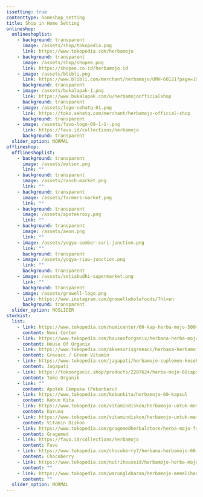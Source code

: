 ```yaml
---
issetting: true
contenttype: homeshop_setting
title: Shop in Home Setting
onlineshop:
  onlineshoplist:
    - background: transparent
      image: /assets/shop/tokopedia.png
      link: https://www.tokopedia.com/herbamojo
    - background: transparent
      image: /assets/shop/shopee.png
      link: https://shopee.co.id/herbamojo.id
    - image: /assets/blibli.png
      link: https://www.blibli.com/merchant/herbamojo/UMH-60121?page=1&start=0&pickupPointCode=&cnc=&multiCategory=true&excludeProductList=true&sort=7
      background: transparent
    - image: /assets/bukalapak-1.png
      link: https://www.bukalapak.com/u/herbamojoofficialshop
      background: transparent
    - image: /assets/logo-sehatq-01.png
      link: https://toko.sehatq.com/merchant/herbamojo-official-shop
      background: transparent
    - image: /assets/favo-logo-09-1-1-.png
      link: https://favo.id/collections/herbamojo
      background: transparent
  slider_option: NORMAL
offlineshop:
  offlineshoplist:
    - background: transparent
      image: /assets/watson.png
      link: ""
    - background: transparent
      image: /assets/ranch-market.png
      link: ""
    - background: transparent
      image: /assets/farmers-market.png
      link: ""
    - background: transparent
      image: /assets/apotekroxy.png
      link: ""
    - background: transparent
      image: /assets/aeon.png
      link: ""
    - image: /assets/yogya-sumber-sari-junction.png
      link: ""
      background: transparent
    - image: /assets/yogya-riau-junction.png
      link: ""
      background: transparent
    - image: /assets/setiabudhi-supermarket.png
      link: ""
      background: transparent
    - image: /assets/growell-logo.png
      link: https://www.instagram.com/growellwholefoods/?hl=en
      background: transparent
  slider_option: NOSLIDER
stockist:
  list:
    - link: https://www.tokopedia.com/numicenter/60-kap-herba-mojo-500mg-herbana-relief-sari-brnhrb015-herbana
      content: Numi Center
    - link: https://www.tokopedia.com/houseoforganix/herbana-herba-mojo-7-60-kapsul
      content: House Of Organix
    - link: https://www.tokopedia.com/aksesorisgreeacc/herbana-herbamojo-60-kapsul-obat-stamina-pria-alami-herba-mojo
      content: Greeacc / Green Vitamin
    - link: https://www.tokopedia.com/jagapati/herbamojo-suplemen-kesehatan-pria-peningkat-stamina-alami-herbal
      content: Jagapati
    - link: https://tokoorganic.shop/products/2287624/herba-mojo-60capsule-__-herbana
      content: Toko Organik
    - link: ""
      content: Apotek Cempaka (Pekanbaru)
    - link: https://www.tokopedia.com/kebunkita/herbamojo-60-kapsul
      content: Kebun Kita
    - link: https://www.tokopedia.com/vitamindiskon/herbamojo-untuk-membantu-memelihara-stamina-pria-60-caps
      content: Karuna
    - link: https://www.tokopedia.com/vitamindiskon/herbamojo-untuk-membantu-memelihara-stamina-pria-60-caps
      content: Vitamin Diskon
    - link: https://www.tokopedia.com/gragemedherbalstore/herba-mojo-free-gift-bag-meningkatkan-kadar-testosteron-stamina?utm_source=Android&utm_source=Android&utm_medium=Share&utm_medium=Share&utm_campaign=Product%20Share&utm_campaign=Product%20Share&_branch_match_id=859427116951163873
      content: Gragemed
    - link: https://favo.id/collections/herbamojo
      content: Favo
    - link: https://www.tokopedia.com/chocoberry7/herbana-herbamojo-60-kapsul-obat-stamina-pria-alami-herba-mojo
      content: Chocoberry
    - link: https://www.tokopedia.com/nutrihouseid/herbamojo-herba-mojo-meningkatkan-stamina-energi-pria-original-30-pcs
      content: ""
    - link: https://www.tokopedia.com/warunglebaran/herbamojo-memelihara-vitalitas-stamina-pria-60-vcaps
      content: ""
  slider_option: NORMAL
---
```

